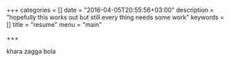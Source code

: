 +++
categories = []
date = "2016-04-05T20:55:56+03:00"
description = "hopefully this works out but still every thing needs some work"
keywords = []
title = "resume"
menu = "main"

+++


khara zagga bola